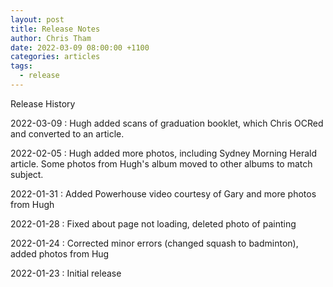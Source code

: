 ```yaml
---
layout: post
title: Release Notes
author: Chris Tham
date: 2022-03-09 08:00:00 +1100
categories: articles
tags:
  - release
---
```

Release History

2022-03-09
: Hugh added scans of graduation booklet, which Chris OCRed and converted to an article.

2022-02-05
: Hugh added more photos, including Sydney Morning Herald article. Some photos from Hugh's album moved to other albums to match subject.

2022-01-31
: Added Powerhouse video courtesy of Gary and more photos from Hugh

2022-01-28
: Fixed about page not loading, deleted photo of painting

2022-01-24
: Corrected minor errors (changed squash to badminton), added photos from Hug

2022-01-23
: Initial release
